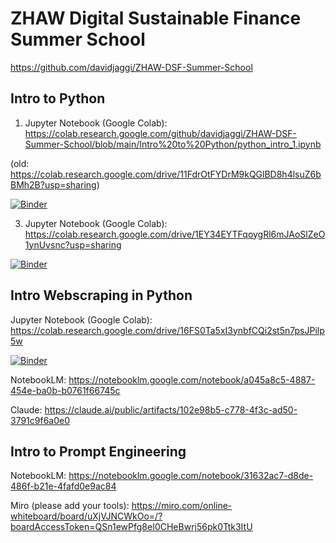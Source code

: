 # ZHAW Digital Sustainable Finance Summer School

https://github.com/davidjaggi/ZHAW-DSF-Summer-School

## Intro to Python

1. Jupyter Notebook (Google Colab):
https://colab.research.google.com/github/davidjaggi/ZHAW-DSF-Summer-School/blob/main/Intro%20to%20Python/python_intro_1.ipynb

(old: https://colab.research.google.com/drive/11FdrOtFYDrM9kQGlBD8h4lsuZ6bBMh2B?usp=sharing)

[![Binder](https://mybinder.org/badge_logo.svg)](https://mybinder.org/v2/gh/davidjaggi/ZHAW-DSF-Summer-School/HEAD?urlpath=%2Fdoc%2Ftree%2F%2FPython_Intro%2Fpython_intro_1.ipynb)

3. Jupyter Notebook (Google Colab):
https://colab.research.google.com/drive/1EY34EYTFqoygRl6mJAoSlZeO1ynUvsnc?usp=sharing

[![Binder](https://mybinder.org/badge_logo.svg)](https://mybinder.org/v2/gh/davidjaggi/ZHAW-DSF-Summer-School/HEAD?urlpath=%2Fdoc%2Ftree%2F%2FPython_Intro%2Fpython_intro_2.ipynb)

## Intro Webscraping in Python

Jupyter Notebook (Google Colab):
https://colab.research.google.com/drive/16FS0Ta5xI3ynbfCQi2st5n7psJPilp5w

[![Binder](https://mybinder.org/badge_logo.svg)](https://mybinder.org/v2/gh/davidjaggi/ZHAW-DSF-Summer-School/HEAD?urlpath=%2Fdoc%2Ftree%2F%2FIntro%2520to%2520Webscraping%2520in%2520Python%2FIntro_to_Webscraping.ipynb)

NotebookLM:
https://notebooklm.google.com/notebook/a045a8c5-4887-454e-ba0b-b0761f66745c

Claude:
https://claude.ai/public/artifacts/102e98b5-c778-4f3c-ad50-3791c9f6a0e0

## Intro to Prompt Engineering

NotebookLM:
https://notebooklm.google.com/notebook/31632ac7-d8de-486f-b21e-4fafd0e9ac84

Miro (please add your tools):
https://miro.com/online-whiteboard/board/uXjVJNCWkOo=/?boardAccessToken=QSn1ewPfg8eI0CHeBwrj56pk0Ttk3ItU

